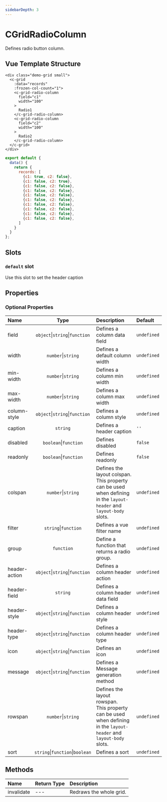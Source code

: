 ```yaml
---
sidebarDepth: 3
---
```


# CGridRadioColumn

Defines radio button column.

## Vue Template Structure

<code-preview>

```vue
<div class="demo-grid small">
  <c-grid
    :data="records"
    :frozen-col-count="1">
    <c-grid-radio-column
      field="c1"
      width="100"
    >
      Radio1
    </c-grid-radio-column>
    <c-grid-radio-column
      field="c2"
      width="100"
    >
      Radio2
    </c-grid-radio-column>
  </c-grid>
</div>
```

```js
export default {
  data() {
    return {
      records: [
        {c1: true, c2: false},
        {c1: false, c2: true},
        {c1: false, c2: false},
        {c1: false, c2: false},
        {c1: false, c2: false},
        {c1: false, c2: false},
        {c1: false, c2: false},
        {c1: false, c2: false},
        {c1: false, c2: false},
        {c1: false, c2: false},
      ]
    }
  }
};
```

</code-preview>

## Slots

<!-- SLOT_DEFAULT_START -->

### `default` slot

Use this slot to set the header caption

<!-- SLOT_DEFAULT_END -->

## Properties

<!-- PROPS_TABLE_START -->

### Optional Properties

| Name        | Type    | Description         | Default  |
|:------------|:-------:|:--------------------|:---------|
| field | `object`&#124;`string`&#124;`function`  | Defines a column data field | `undefined` |
| width | `number`&#124;`string`  | Defines a default column width | `undefined` |
| min-width | `number`&#124;`string`  | Defines a column min width | `undefined` |
| max-width | `number`&#124;`string`  | Defines a column max width | `undefined` |
| column-style | `object`&#124;`string`&#124;`function`  | Defines a column style | `undefined` |
| caption | `string`  | Defines a header caption | `''` |
| disabled | `boolean`&#124;`function`  | Defines disabled | `false` |
| readonly | `boolean`&#124;`function`  | Defines readonly | `false` |
| colspan | `number`&#124;`string`  | Defines the layout colspan.<br>This property can be used when defining in the `layout-header` and `layout-body` slots. | `undefined` |
| filter | `string`&#124;`function`  | Defines a vue filter name | `undefined` |
| group | `function`  | Define a function that returns a radio group. | `undefined` |
| header-action | `object`&#124;`string`&#124;`function`  | Defines a column header action | `undefined` |
| header-field | `string`  | Defines a column header data field | `undefined` |
| header-style | `object`&#124;`string`&#124;`function`  | Defines a column header style | `undefined` |
| header-type | `object`&#124;`string`&#124;`function`  | Defines a column header type | `undefined` |
| icon | `object`&#124;`string`&#124;`function`  | Defines an icon | `undefined` |
| message | `object`&#124;`string`&#124;`function`  | Defines a Message generation method | `undefined` |
| rowspan | `number`&#124;`string`  | Defines the layout rowspan.<br>This property can be used when defining in the `layout-header` and `layout-body` slots. | `undefined` |
| sort | `string`&#124;`function`&#124;`boolean`  | Defines a sort | `undefined` |

<!-- PROPS_TABLE_END -->

## Methods

<!-- METHODS_TABLE_START -->

| Name        | Return Type | Description         |
|:------------|:------------|:--------------------|
| invalidate | --- | Redraws the whole grid. |

<!-- METHODS_TABLE_END -->
